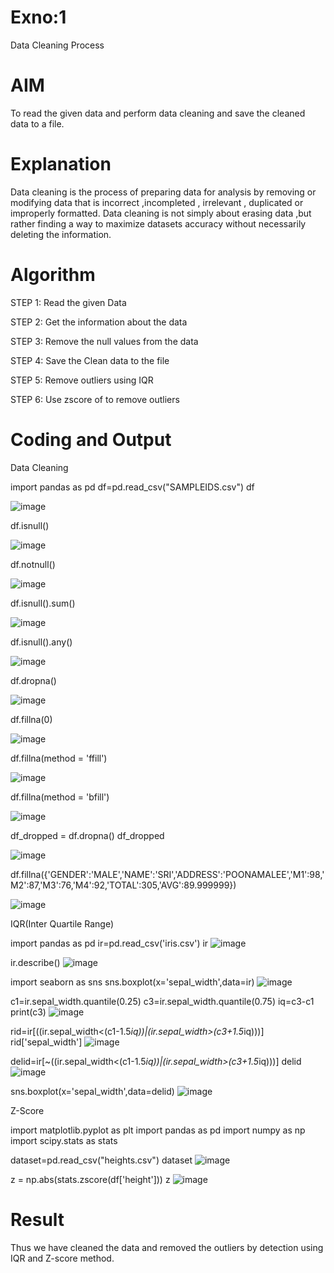 # Exno:1
Data Cleaning Process

# AIM
To read the given data and perform data cleaning and save the cleaned data to a file.

# Explanation
Data cleaning is the process of preparing data for analysis by removing or modifying data that is incorrect ,incompleted , irrelevant , duplicated or improperly formatted. Data cleaning is not simply about erasing data ,but rather finding a way to maximize datasets accuracy without necessarily deleting the information.

# Algorithm
STEP 1: Read the given Data

STEP 2: Get the information about the data

STEP 3: Remove the null values from the data

STEP 4: Save the Clean data to the file

STEP 5: Remove outliers using IQR

STEP 6: Use zscore of to remove outliers

# Coding and Output
Data Cleaning

import pandas as pd
df=pd.read_csv("SAMPLEIDS.csv")
df

![image](https://github.com/user-attachments/assets/bcfec230-2858-4384-a146-6b425f51539c)


df.isnull()

![image](https://github.com/user-attachments/assets/37203415-a828-41ec-9780-13849620088a)


df.notnull()

![image](https://github.com/user-attachments/assets/5dab5d99-8541-43bb-b165-45f379d32625)


df.isnull().sum()

![image](https://github.com/user-attachments/assets/92e87ac0-1066-41a8-a925-180db8373e31)


df.isnull().any()

![image](https://github.com/user-attachments/assets/775bf6da-8c49-4f01-82c3-56c4fe204b51)


df.dropna()

![image](https://github.com/user-attachments/assets/775b3009-ae39-4535-9224-a335fca0455f)


df.fillna(0)

![image](https://github.com/user-attachments/assets/07eed205-7b65-4542-9926-c550e9c0ee63)


df.fillna(method = 'ffill')

![image](https://github.com/user-attachments/assets/e7f524cf-e21f-4fc2-8791-630dc23ce974)


df.fillna(method = 'bfill')

![image](https://github.com/user-attachments/assets/13f2b93d-d746-4305-abcf-c2fceb8648e1)


df_dropped = df.dropna()
df_dropped

![image](https://github.com/user-attachments/assets/fd70d6af-4cb6-43fc-9da1-69f3b9a99128)


df.fillna({'GENDER':'MALE','NAME':'SRI','ADDRESS':'POONAMALEE','M1':98,'M2':87,'M3':76,'M4':92,'TOTAL':305,'AVG':89.999999})

![image](https://github.com/user-attachments/assets/b45e5b96-1f59-4ac7-a39c-dc247c96fac5)


IQR(Inter Quartile Range)

import pandas as pd
ir=pd.read_csv('iris.csv')
ir
![image](https://github.com/user-attachments/assets/c98b25d3-25c9-47f0-bbae-7654311c2d29)

ir.describe()
![image](https://github.com/user-attachments/assets/5cfde0bf-d9ce-4c43-b93d-797198a7623b)

import seaborn as sns
sns.boxplot(x='sepal_width',data=ir)
![image](https://github.com/user-attachments/assets/ae8641a4-edfe-423c-bd6a-d48414ed6e17)

c1=ir.sepal_width.quantile(0.25)
c3=ir.sepal_width.quantile(0.75)
iq=c3-c1
print(c3)
![image](https://github.com/user-attachments/assets/a822285a-a229-4bdf-b043-8bb777316bda)

rid=ir[((ir.sepal_width<(c1-1.5*iq))|(ir.sepal_width>(c3+1.5*iq)))]
rid['sepal_width']
![image](https://github.com/user-attachments/assets/0382dbf6-ceb6-49c3-98e5-4e5e220ca65f)

delid=ir[~((ir.sepal_width<(c1-1.5*iq))|(ir.sepal_width>(c3+1.5*iq)))]
delid
![image](https://github.com/user-attachments/assets/5c5d59b9-0259-474e-ae5e-45985e8c76b4)

sns.boxplot(x='sepal_width',data=delid)
![image](https://github.com/user-attachments/assets/775a823e-47d8-4874-aa08-f88323cd5ea0)

Z-Score

import matplotlib.pyplot as plt
import pandas as pd
import numpy as np
import scipy.stats as stats

dataset=pd.read_csv("heights.csv")
dataset
![image](https://github.com/user-attachments/assets/c7bb5a57-4394-4372-99eb-6261a3a0120b)

z = np.abs(stats.zscore(df['height']))
z
![image](https://github.com/user-attachments/assets/d7c6bd18-9a7c-4e23-9493-2a1ca9e5ba14)

# Result
Thus we have cleaned the data and removed the outliers by detection using IQR and Z-score method.
